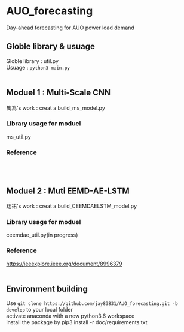 # AUO_forecasting #
Day-ahead forecasting for AUO power load demand

## Globle library & usuage ##
Globle library : util.py <br />
Usuage : `python3 main.py`
<br /><br />
## Moduel 1 : Multi-Scale CNN ##
雋為's work : creat a build_ms_model.py
<br />
### Library usage for moduel ###
ms_util.py
<br />
### Reference ###
<br /><br />
## Moduel 2 : Muti EEMD-AE-LSTM ##
翔祐's work : creat a build_CEEMDAELSTM_model.py
<br />
### Library usage for moduel ###
ceemdae_util.py(in progress)
<br />
### Reference ###
https://ieeexplore.ieee.org/document/8996379
<br /><br />
## Environment building ##
Use `git clone https://github.com/jay83831/AUO_forecasting.git -b develop` to your local folder<br />
activate anaconda with a new python3.6 workspace<br />
install the package by pip3 install -r doc/requirements.txt
<br /><br />

